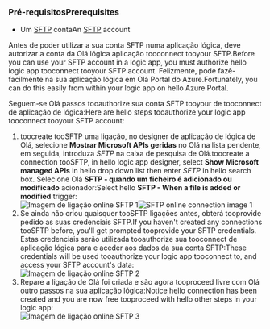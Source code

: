 ### <a name="prerequisites"></a><span data-ttu-id="6d5a0-101">Pré-requisitos</span><span class="sxs-lookup"><span data-stu-id="6d5a0-101">Prerequisites</span></span>
* <span data-ttu-id="6d5a0-102">Um [SFTP](https://en.wikipedia.org/wiki/SSH_File_Transfer_Protocol) conta</span><span class="sxs-lookup"><span data-stu-id="6d5a0-102">An [SFTP](https://en.wikipedia.org/wiki/SSH_File_Transfer_Protocol) account</span></span>  

<span data-ttu-id="6d5a0-103">Antes de poder utilizar a sua conta SFTP numa aplicação lógica, deve autorizar a conta da Olá lógica aplicação tooconnect tooyour SFTP.</span><span class="sxs-lookup"><span data-stu-id="6d5a0-103">Before you can use your SFTP account in a logic app, you must authorize hello logic app tooconnect tooyour SFTP account.</span></span> <span data-ttu-id="6d5a0-104">Felizmente, pode fazê-facilmente na sua aplicação lógica em Olá Portal do Azure.</span><span class="sxs-lookup"><span data-stu-id="6d5a0-104">Fortunately, you can do this easily from within your logic app on hello Azure Portal.</span></span>  

<span data-ttu-id="6d5a0-105">Seguem-se Olá passos tooauthorize sua conta SFTP tooyour de tooconnect de aplicação de lógica:</span><span class="sxs-lookup"><span data-stu-id="6d5a0-105">Here are hello steps tooauthorize your logic app tooconnect tooyour SFTP account:</span></span>  

1. <span data-ttu-id="6d5a0-106">toocreate tooSFTP uma ligação, no designer de aplicação de lógica de Olá, selecione **Mostrar Microsoft APIs geridas** no Olá na lista pendente, em seguida, introduza *SFTP* na caixa de pesquisa de Olá.</span><span class="sxs-lookup"><span data-stu-id="6d5a0-106">toocreate a connection tooSFTP, in hello logic app designer, select **Show Microsoft managed APIs** in hello drop down list then enter *SFTP* in hello search box.</span></span> <span data-ttu-id="6d5a0-107">Selecione Olá **SFTP - quando um ficheiro é adicionado ou modificado** acionador:</span><span class="sxs-lookup"><span data-stu-id="6d5a0-107">Select hello **SFTP - When a file is added or modified** trigger:</span></span>  
   <span data-ttu-id="6d5a0-108">![Imagem de ligação online SFTP 1](./media/connectors-create-api-sftp/sftp-1.png)</span><span class="sxs-lookup"><span data-stu-id="6d5a0-108">![SFTP online connection image 1](./media/connectors-create-api-sftp/sftp-1.png)</span></span>  
2. <span data-ttu-id="6d5a0-109">Se ainda não criou quaisquer tooSFTP ligações antes, obterá tooprovide pedido as suas credenciais SFTP.</span><span class="sxs-lookup"><span data-stu-id="6d5a0-109">If you haven't created any connections tooSFTP before, you'll get prompted tooprovide your SFTP credentials.</span></span> <span data-ttu-id="6d5a0-110">Estas credenciais serão utilizada tooauthorize sua tooconnect de aplicação lógica para e aceder aos dados da sua conta SFTP:</span><span class="sxs-lookup"><span data-stu-id="6d5a0-110">These credentials will be used tooauthorize your logic app tooconnect to, and access your SFTP account's data:</span></span>  
   ![Imagem de ligação online SFTP 2](./media/connectors-create-api-sftp/sftp-2.png)  
3. <span data-ttu-id="6d5a0-112">Repare a ligação de Olá foi criada e são agora tooproceed livre com Olá outro passos na sua aplicação lógica:</span><span class="sxs-lookup"><span data-stu-id="6d5a0-112">Notice hello connection has been created and you are now free tooproceed with hello other steps in your logic app:</span></span>   
   ![Imagem de ligação online SFTP 3](./media/connectors-create-api-sftp/sftp-3.png) 

